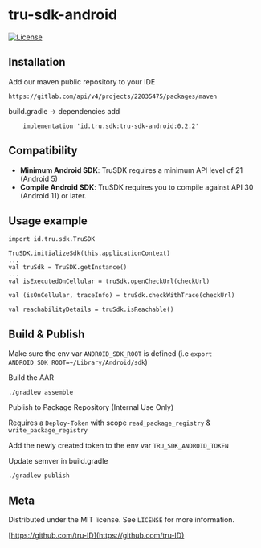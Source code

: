 
# tru-sdk-android

[![License][license-image]][license-url]


Installation
-------------

Add our maven public repository to your IDE

```
https://gitlab.com/api/v4/projects/22035475/packages/maven 
```

build.gradle -> dependencies add

```
    implementation 'id.tru.sdk:tru-sdk-android:0.2.2'
```

Compatibility
-------------

 * **Minimum Android SDK**: TruSDK requires a minimum API level of 21 (Android 5)
 * **Compile Android SDK**: TruSDK requires you to compile against API 30  (Android 11) or later.

Usage example
-------------

```
import id.tru.sdk.TruSDK

TruSDK.initializeSdk(this.applicationContext)
...
val truSdk = TruSDK.getInstance()
...
val isExecutedOnCellular = truSdk.openCheckUrl(checkUrl)

val (isOnCellular, traceInfo) = truSdk.checkWithTrace(checkUrl)

val reachabilityDetails = truSdk.isReachable()

```


Build & Publish
-------------

Make sure the env var `ANDROID_SDK_ROOT` is defined (i.e `export ANDROID_SDK_ROOT=~/Library/Android/sdk`)

Build the AAR
```
./gradlew assemble
```

Publish to Package Repository (Internal Use Only)

Requires a `Deploy-Token` with scope `read_package_registry` & `write_package_registry`

Add the newly created token to the env var `TRU_SDK_ANDROID_TOKEN`

Update semver in build.gradle

```
./gradlew publish
```

Meta
-------------
Distributed under the MIT license. See ``LICENSE`` for more information.

[https://github.com/tru-ID](https://github.com/tru-ID)

[license-image]: https://img.shields.io/badge/License-MIT-blue.svg
[license-url]: LICENSE
